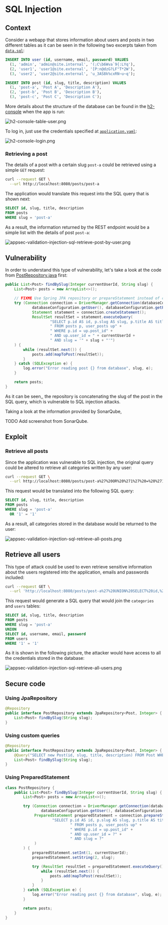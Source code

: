 # SQL Injection

## Context

Consider a webapp that stores information about users and posts in two different tables as it can be seen in the following two excerpts taken from [`data.sql`](src/main/resources/data.sql):

```sql
INSERT INTO user (id, username, email, password) VALUES
  (1, 'admin', 'admin@site.internal', '(;C\b6Wva`9{:LYq'),
  (2, 'user1', 'user1@site.external', '[P:n@dzG?LF"T*2W'),
  (3, 'user2', 'user2@site.external', 'u_3AS8k%cxRN~u~q');
```

```sql
INSERT INTO post (id, slug, title, description) VALUES
  (1, 'post-a', 'Post A', 'Description A'),
  (2, 'post-b', 'Post B', 'Description B'),
  (3, 'post-c', 'Post C', 'Description C');
```

More details about the structure of the database can be found in the [h2-console](http://localhost:8080/h2-console/login.jsp) when the app is run:

![h2-console-table-user.png](README/h2-console-table-user.png)

To log in, just use the credentials specified at [`application.yaml`](`src/main/java/resources/application.yaml`):

![h2-console-login.png](README/h2-console-login.png)

### Retrieving a post

The details of a post with a certain slug `post-a` could be retrieved using a simple `GET` request:

```bash
curl --request GET \
  --url http://localhost:8080/posts/post-a
```

The application would translate this request into the SQL query that is shown next:

```sql
SELECT id, slug, title, description
FROM posts
WHERE slug = 'post-a'
```

As a result, the information returned by the REST endpoint would be a simple list with the details of post `post-a`:

![appsec-validation-injection-sql-retrieve-post-by-user.png](README/appsec-validation-injection-sql-retrieve-post-by-user.png)

## Vulnerability

In order to understand this type of vulnerability, let's take a look at the code from [PostRepository.java](src/main/java/internal/appsec/validation/injection/sql/post/PostRepository.java) first:

```java
public List<Post> findBySlug(Integer currentUserId, String slug) {
    List<Post> posts = new ArrayList<>();

    // FIXME Use Spring JPA repository or prepareStatement instead of createStatement
    try (Connection connection = DriverManager.getConnection(databaseConfiguration.getUrl(),
            databaseConfiguration.getUser(), databaseConfiguration.getPassword());
            Statement statement = connection.createStatement();
            ResultSet resultSet = statement.executeQuery(
                    "SELECT p.id AS id, p.slug AS slug, p.title AS title, p.description AS description" +
                    " FROM posts p, user_posts up" +
                    " WHERE p.id = up.post_id" +
                    " AND up.user_id = " + currentUserId +
                    " AND slug = '" + slug + "'")
    ) {
        while (resultSet.next()) {
            posts.add(mapToPost(resultSet));
        }
    } catch (SQLException e) {
        log.error("Error reading post {} from database", slug, e);
    }

    return posts;
}
```

As it can be seen,, the repository is concatenating the slug of the post in the SQL query, which is vulnerable to SQL injection attacks.

Taking a look at the information provided by SonarQube,

TODO Add screenshot from SonarQube.


## Exploit

### Retrieve all posts

Since the application was vulnerable to SQL injection, the original query could be altered to retrieve all categories written by any user:

```bash
curl --request GET \
  --url http://localhost:8080/posts/post-a%27%20OR%20%271%27%20=%20%271
```

This request would be translated into the following SQL query:

```sql
SELECT id, slug, title, description
FROM posts
WHERE slug = 'post-a'
  OR '1' = '1'
```

As a result, all categories stored in the database would be returned to the user:

![appsec-validation-injection-sql-retrieve-all-posts.png](README/appsec-validation-injection-sql-retrieve-all-posts.png)

## Retrieve all users

This type of attack could be used to even retrieve sensitive information about the users registered into the application, emails and passwords included:

```bash
curl --request GET \
  --url 'http://localhost:8080/posts/post-a%27%20UNION%20SELECT%20id,%20username,%20email,%20password%20FROM%20users%20WHERE%20%271%27=%20%271'
```

This request would generate a SQL query that would join the `categories` and `users` tables:

```sql
SELECT id, slug, title, description
FROM posts
WHERE slug = 'post-a'
UNION
SELECT id, username, email, password
FROM users
WHERE '1' = '1'
```

As it is shown in the following picture, the attacker would have access to all the credentials stored in the database:

![appsec-validation-injection-sql-retrieve-all-users.png](README/appsec-validation-injection-sql-retrieve-all-users.png)

## Secure code

### Using JpaRepository

```java
@Repository
public interface PostRepository extends JpaRepository<Post, Integer> {
    List<Post> findBySlug(String slug);
}
```

### Using custom queries

```java
@Repository
public interface PostRepository extends JpaRepository<Post, Integer> {
    @Query("SELECT new Post(id, slug, title, description) FROM Post WHERE slug = ?1")
    List<Post> findBySlug(String slug);
}
```

### Using PreparedStatement

```java
class PostRepository {
    public List<Post> findBySlug(Integer currentUserId, String slug) {
        List<Post> posts = new ArrayList<>();

        try (Connection connection = DriverManager.getConnection(databaseConfiguration.getUrl(),
                databaseConfiguration.getUser(), databaseConfiguration.getPassword());
             PreparedStatement preparedStatement = connection.prepareStatement(
                     "SELECT p.id AS id, p.slug AS slug, p.title AS title, p.description AS description" +
                             " FROM posts p, user_posts up" +
                             " WHERE p.id = up.post_id" +
                             " AND up.user_id = ?" +
                             " AND slug = ?"
             )
        ) {
            preparedStatement.setInt(1, currentUserId);
            preparedStatement.setString(2, slug);

            try (ResultSet resultSet = preparedStatement.executeQuery()) {
                while (resultSet.next()) {
                    posts.add(mapToPost(resultSet));
                }
            }
        } catch (SQLException e) {
            log.error("Error reading post {} from database", slug, e);
        }

        return posts;
    }
}
```
